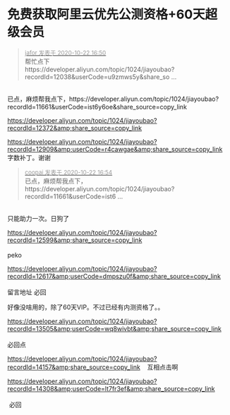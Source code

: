# 免费获取阿里云优先公测资格+60天超级会员


<div class="quote"><blockquote><font size="2"><a href="https://www.hostloc.com/forum.php?mod=redirect&amp;goto=findpost&amp;pid=9336662&amp;ptid=757202" target="_blank"><font color="#999999">jafor 发表于 2020-10-22 16:50</font></a></font><br />
帮忙点下<br />
https://developer.aliyun.com/topic/1024/jiayoubao?recordId=12038&amp;userCode=u9zmws5y&amp;share_so ...</blockquote></div><br />
已点，麻烦帮我点下，https://developer.aliyun.com/topic/1024/jiayoubao?recordId=11661&amp;userCode=ist6y6oe&amp;share_source=copy_link

https://developer.aliyun.com/topic/1024/jiayoubao?recordId=12372&amp;share_source=copy_link

https://developer.aliyun.com/topic/1024/jiayoubao?recordId=12909&amp;userCode=r4cawgae&amp;share_source=copy_link<br />
字数补丁。谢谢<img src="static/image/smiley/default/lol.gif" smilieid="12" border="0" alt="" /><img src="static/image/smiley/default/lol.gif" smilieid="12" border="0" alt="" /><img src="static/image/smiley/default/lol.gif" smilieid="12" border="0" alt="" /><img src="static/image/smiley/default/lol.gif" smilieid="12" border="0" alt="" />

<div class="quote"><blockquote><font size="2"><a href="https://www.hostloc.com/forum.php?mod=redirect&amp;goto=findpost&amp;pid=9336676&amp;ptid=757202" target="_blank"><font color="#999999">coopai 发表于 2020-10-22 16:54</font></a></font><br />
已点，麻烦帮我点下，https://developer.aliyun.com/topic/1024/jiayoubao?recordId=11661&amp;userCode=ist6 ...</blockquote></div><br />
只能助力一次。日狗了

https://developer.aliyun.com/topic/1024/jiayoubao?recordId=12599&amp;share_source=copy_link <br />
<br />
peko<img id="aimg_Wg6mh" onclick="zoom(this, this.src, 0, 0, 0)" class="zoom" src="https://cdn.jsdelivr.net/gh/hishis/forum-master/public/images/patch.gif" onmouseover="img_onmouseoverfunc(this)" onload="thumbImg(this)" border="0" alt="" />

https://developer.aliyun.com/topic/1024/jiayoubao?recordId=12617&amp;userCode=dmpszu0f&amp;share_source=copy_link<br />
<br />
留言地址 必回

好像没啥用的，除了60天VIP。不过已经有内测资格了。。

https://developer.aliyun.com/topic/1024/jiayoubao?recordId=13505&amp;userCode=wq8wivbt&amp;share_source=copy_link<br />
<br />
必回点

https://developer.aliyun.com/topic/1024/jiayoubao?recordId=14157&amp;share_source=copy_link&nbsp; &nbsp; 互相点击啊

https://developer.aliyun.com/topic/1024/jiayoubao?recordId=14308&amp;userCode=lt7fr3ef&amp;share_source=copy_link<br />
<br />
<img src="static/image/smiley/default/lol.gif" smilieid="12" border="0" alt="" /> 必回
